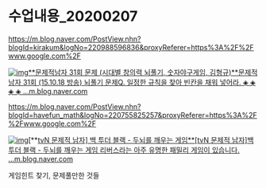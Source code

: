 # 수업내용_20200207

https://m.blog.naver.com/PostView.nhn?blogId=kirakum&logNo=220988596836&proxyReferer=https%3A%2F%2Fwww.google.com%2F

[![img](https://dthumb-phinf.pstatic.net/?src=%22https%3A%2F%2Fblogthumb.pstatic.net%2FMjAxNzA0MjFfMTY1%2FMDAxNDkyNzM2OTQ3MTM0.Mr47LxMJGRTXZ4GxLH5eNnshVz0vpORvXBLEvzQ6O7Mg.wGi0rWKWeUJmreqOzPR7zQG7xMZCmg22hWVri7vjhAEg.JPEG.kirakum%2FtvN_%25B9%25AE%25C1%25A6%25C0%25FB_%25B3%25B2%25C0%25DA.E31.151018.HDTV.H264.720p-WITH.mp4_001668014.jpg%3Ftype%3Dw2%22&type=ff500_300)](https://m.blog.naver.com/PostView.nhn?blogId=kirakum&logNo=220988596836&proxyReferer=https%3A%2F%2Fwww.google.com%2F)[**문제적남자 31회 문제 (시대별 창의력 뇌풀기, 숫자야구게임, 김형규)**문제적 남자 31회 (15.10.18 방송) 뇌풀기 문제Q. 일정한 규칙을 찾아 빈칸을 채워 넣어라. ◈ ◈ ◈ ◈ ...m.blog.naver.com](https://m.blog.naver.com/PostView.nhn?blogId=kirakum&logNo=220988596836&proxyReferer=https%3A%2F%2Fwww.google.com%2F)

https://m.blog.naver.com/PostView.nhn?blogId=havefun_math&logNo=220755825257&proxyReferer=https%3A%2F%2Fwww.google.com%2F

[![img](https://dthumb-phinf.pstatic.net/?src=%22https%3A%2F%2Fblogthumb.pstatic.net%2F20160707_78%2Fhavefun_math_1467855054349nhFSI_JPEG%2F%25B5%25CE%25B3%25FAcpu%25BE%25F7%25B1%25D7%25B7%25B9%25C0%25CC%25B5%25E5_%25B9%25E9%25C5%25F5%25B4%25F5%25BA%25ED%25B7%25A2.jpg%3Ftype%3Dw2%22&type=ff500_300)](https://m.blog.naver.com/PostView.nhn?blogId=havefun_math&logNo=220755825257&proxyReferer=https%3A%2F%2Fwww.google.com%2F)[**[tvN 문제적 남자\] 백 투더 블랙 - 두뇌를 깨우는 게임**[tvN 문제적 남자]백 투더 블랙 - 두뇌를 깨우는 게임 리버스라는 아주 유명한 패밀리 게임이 있습니다. ...m.blog.naver.com](https://m.blog.naver.com/PostView.nhn?blogId=havefun_math&logNo=220755825257&proxyReferer=https%3A%2F%2Fwww.google.com%2F)

게임힌트 찾기, 문제풀만한 것들 

